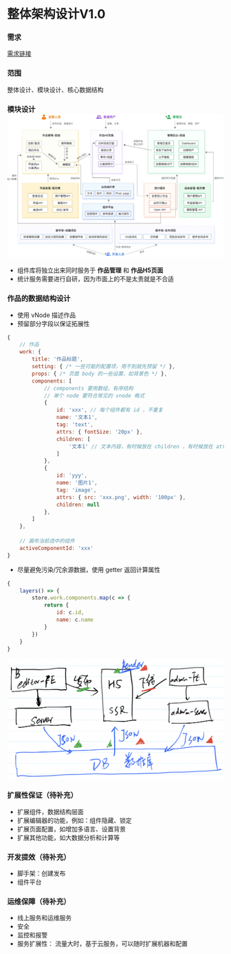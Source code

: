 # 整体架构设计V1.0



### 需求
[需求链接](https://www.yuque.com/books/share/af79538c-09eb-4ddd-bfb7-599816c233bf)



### 范围

整体设计、模块设计、核心数据结构



### 模块设计 ![模块设计图](./images/section3-main.png)

- 组件库将独立出来同时服务于 **作品管理** 和 **作品H5页面**
- 统计服务需要进行自研，因为市面上的不是太贵就是不合适



### 作品的数据结构设计

- 使用 vNode 描述作品
- 预留部分字段以保证拓展性

```javascript
{
    // 作品
    work: {
        title: '作品标题',
        setting: { /* 一些可能的配置项，用不到就先预留 */ },
        props: { /* 页面 body 的一些设置，如背景色 */ },
        components: [
            // components 要用数组，有序结构
            // 单个 node 要符合常见的 vnode 格式
            {
                id: 'xxx', // 每个组件都有 id ，不重复
                name: '文本1',
                tag: 'text',
                attrs: { fontSize: '20px' },
                children: [
                    '文本1' // 文本内容，有时候放在 children ，有时候放在 attrs 或者 props ，没有标准，看实际情况来确定
                ]
            },
            {
                id: 'yyy',
                name: '图片1',
                tag: 'image',
                attrs: { src: 'xxx.png', width: '100px' },
                children: null
            },
        ]
    },

    // 画布当前选中的组件
    activeComponentId: 'xxx'
}
```



- 尽量避免污染/冗余源数据，使用 getter 返回计算属性

```javascript
{
    layers() => {
        store.work.components.map(c => {
            return {
                id: c.id,
                name: c.name
            }
        })
    }
}
```

![数据流转关系](./images/5fdac765092c600817740984.png)



### 扩展性保证（待补充）

- 扩展组件，数据结构层面
- 扩展编辑器的功能，例如：组件隐藏、锁定
- 扩展页面配置，如增加多语言、设置背景
- 扩展其他功能，如大数据分析和计算等



### 开发提效（待补充）

- 脚手架：创建发布
- 组件平台



### 运维保障（待补充）

- 线上服务和运维服务
- 安全
- 监控和报警
- 服务扩展性： 流量大时，基于云服务，可以随时扩展机器和配置